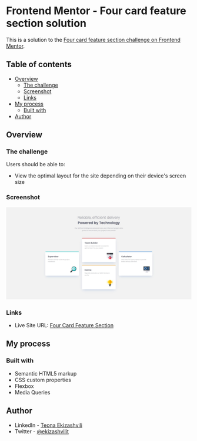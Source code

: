 # Frontend Mentor - Four card feature section solution

This is a solution to the [Four card feature section challenge on Frontend Mentor](https://www.frontendmentor.io/challenges/four-card-feature-section-weK1eFYK).

## Table of contents

- [Overview](#overview)
  - [The challenge](#the-challenge)
  - [Screenshot](#screenshot)
  - [Links](#links)
- [My process](#my-process)
  - [Built with](#built-with)
- [Author](#author)

## Overview

### The challenge

Users should be able to:

- View the optimal layout for the site depending on their device's screen size

### Screenshot

![](./screenshot.jpg)

### Links

- Live Site URL: [Four Card Feature Section](https://ekizashvilit.github.io/four-card-feature-section/)

## My process

### Built with

- Semantic HTML5 markup
- CSS custom properties
- Flexbox
- Media Queries

## Author

- LinkedIn - [Teona Ekizashvili](https://www.linkedin.com/in/teona-e-ba5725239/)
- Twitter - [@ekizashvilit](https://twitter.com/ekizashvilit)
